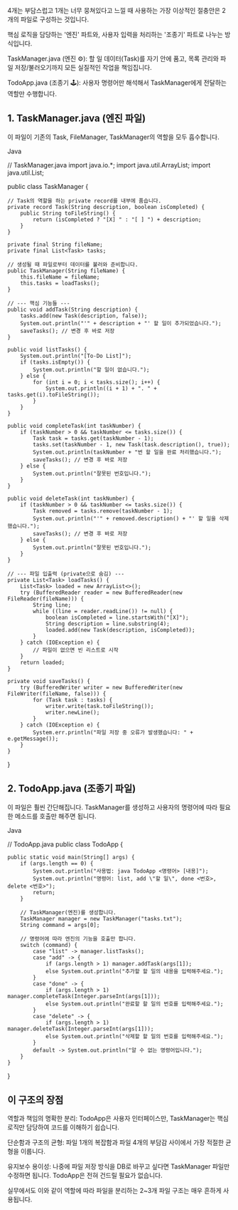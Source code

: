 4개는 부담스럽고 1개는 너무 뭉쳐있다고 느낄 때 사용하는 가장 이상적인 절충안은 2개의 파일로 구성하는 것입니다.

핵심 로직을 담당하는 '엔진' 파트와, 사용자 입력을 처리하는 '조종기' 파트로 나누는 방식입니다.

TaskManager.java (엔진 ⚙️): 할 일 데이터(Task)를 자기 안에 품고, 목록 관리와 파일 저장/불러오기까지 모든 실질적인 작업을 책임집니다.

TodoApp.java (조종기 🕹️): 사용자 명령어만 해석해서 TaskManager에게 전달하는 역할만 수행합니다.

## 1. TaskManager.java (엔진 파일)
이 파일이 기존의 Task, FileManager, TaskManager의 역할을 모두 흡수합니다.

Java

// TaskManager.java
import java.io.*;
import java.util.ArrayList;
import java.util.List;

public class TaskManager {

    // Task의 역할을 하는 private record를 내부에 품습니다.
    private record Task(String description, boolean isCompleted) {
        public String toFileString() {
            return (isCompleted ? "[X] " : "[ ] ") + description;
        }
    }

    private final String fileName;
    private final List<Task> tasks;

    // 생성될 때 파일로부터 데이터를 불러와 준비합니다.
    public TaskManager(String fileName) {
        this.fileName = fileName;
        this.tasks = loadTasks();
    }

    // --- 핵심 기능들 ---
    public void addTask(String description) {
        tasks.add(new Task(description, false));
        System.out.println("'" + description + "' 할 일이 추가되었습니다.");
        saveTasks(); // 변경 후 바로 저장
    }

    public void listTasks() {
        System.out.println("[To-Do List]");
        if (tasks.isEmpty()) {
            System.out.println("할 일이 없습니다.");
        } else {
            for (int i = 0; i < tasks.size(); i++) {
                System.out.println((i + 1) + ". " + tasks.get(i).toFileString());
            }
        }
    }

    public void completeTask(int taskNumber) {
        if (taskNumber > 0 && taskNumber <= tasks.size()) {
            Task task = tasks.get(taskNumber - 1);
            tasks.set(taskNumber - 1, new Task(task.description(), true));
            System.out.println(taskNumber + "번 할 일을 완료 처리했습니다.");
            saveTasks(); // 변경 후 바로 저장
        } else {
            System.out.println("잘못된 번호입니다.");
        }
    }

    public void deleteTask(int taskNumber) {
        if (taskNumber > 0 && taskNumber <= tasks.size()) {
            Task removed = tasks.remove(taskNumber - 1);
            System.out.println("'" + removed.description() + "' 할 일을 삭제했습니다.");
            saveTasks(); // 변경 후 바로 저장
        } else {
            System.out.println("잘못된 번호입니다.");
        }
    }

    // --- 파일 입출력 (private으로 숨김) ---
    private List<Task> loadTasks() {
        List<Task> loaded = new ArrayList<>();
        try (BufferedReader reader = new BufferedReader(new FileReader(fileName))) {
            String line;
            while ((line = reader.readLine()) != null) {
                boolean isCompleted = line.startsWith("[X]");
                String description = line.substring(4);
                loaded.add(new Task(description, isCompleted));
            }
        } catch (IOException e) {
            // 파일이 없으면 빈 리스트로 시작
        }
        return loaded;
    }

    private void saveTasks() {
        try (BufferedWriter writer = new BufferedWriter(new FileWriter(fileName, false))) {
            for (Task task : tasks) {
                writer.write(task.toFileString());
                writer.newLine();
            }
        } catch (IOException e) {
            System.err.println("파일 저장 중 오류가 발생했습니다: " + e.getMessage());
        }
    }
}
## 2. TodoApp.java (조종기 파일)
이 파일은 훨씬 간단해집니다. TaskManager를 생성하고 사용자의 명령어에 따라 필요한 메소드를 호출만 해주면 됩니다.

Java

// TodoApp.java
public class TodoApp {

    public static void main(String[] args) {
        if (args.length == 0) {
            System.out.println("사용법: java TodoApp <명령어> [내용]");
            System.out.println("명령어: list, add \"할 일\", done <번호>, delete <번호>");
            return;
        }

        // TaskManager(엔진)를 생성합니다.
        TaskManager manager = new TaskManager("tasks.txt");
        String command = args[0];

        // 명령어에 따라 엔진의 기능을 호출만 합니다.
        switch (command) {
            case "list" -> manager.listTasks();
            case "add" -> {
                if (args.length > 1) manager.addTask(args[1]);
                else System.out.println("추가할 할 일의 내용을 입력해주세요.");
            }
            case "done" -> {
                if (args.length > 1) manager.completeTask(Integer.parseInt(args[1]));
                else System.out.println("완료할 할 일의 번호를 입력해주세요.");
            }
            case "delete" -> {
                if (args.length > 1) manager.deleteTask(Integer.parseInt(args[1]));
                else System.out.println("삭제할 할 일의 번호를 입력해주세요.");
            }
            default -> System.out.println("알 수 없는 명령어입니다.");
        }
    }
}
## 이 구조의 장점
역할과 책임의 명확한 분리: TodoApp은 사용자 인터페이스만, TaskManager는 핵심 로직만 담당하여 코드를 이해하기 쉽습니다.

단순함과 구조의 균형: 파일 1개의 복잡함과 파일 4개의 부담감 사이에서 가장 적절한 균형을 이룹니다.

유지보수 용이성: 나중에 파일 저장 방식을 DB로 바꾸고 싶다면 TaskManager 파일만 수정하면 됩니다. TodoApp은 전혀 건드릴 필요가 없습니다.

실무에서도 이와 같이 역할에 따라 파일을 분리하는 2~3개 파일 구조는 매우 흔하게 사용됩니다.
